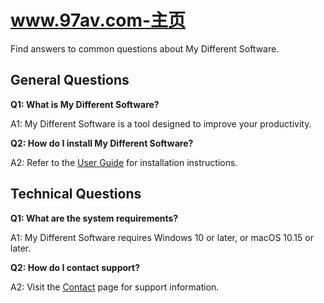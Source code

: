 # www.97av.com-主页

Find answers to common questions about My Different Software.

## General Questions

**Q1: What is My Different Software?**

A1: My Different Software is a tool designed to improve your productivity.

**Q2: How do I install My Different Software?**

A2: Refer to the [User Guide](guide.md) for installation instructions.

## Technical Questions

**Q1: What are the system requirements?**

A1: My Different Software requires Windows 10 or later, or macOS 10.15 or later.

**Q2: How do I contact support?**

A2: Visit the [Contact](contact.md) page for support information.
